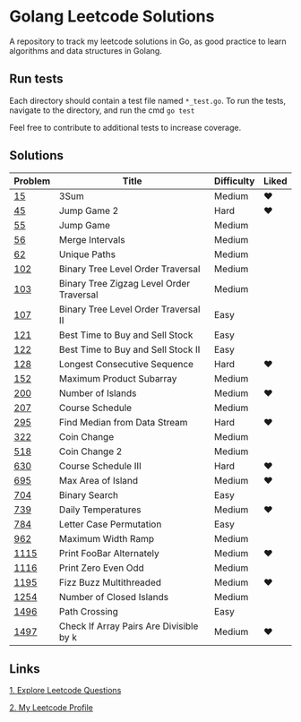 # Golang Leetcode Solutions
A repository to track my leetcode solutions in Go, as good practice to learn algorithms and data structures in Golang.

## Run tests
Each directory should contain a test file named `*_test.go`. To run the tests, navigate to the directory, and run the cmd `go test`

Feel free to contribute to additional tests to increase coverage.

## Solutions
|Problem|Title|Difficulty|Liked|
|-------------|--------------------------|------------- |------------- |
|[15](https://leetcode.com/problems/3sum/)| 3Sum|Medium|❤|
|[45](https://leetcode.com/problems/jump-game-ii/)| Jump Game 2|Hard|❤|
|[55](https://leetcode.com/problems/jump-game)| Jump Game|Medium||
|[56](https://leetcode.com/problems/merge-intervals/)| Merge Intervals|Medium||
|[62](https://leetcode.com/problems/unique-paths/)| Unique Paths|Medium||
|[102](https://leetcode.com/problems/binary-tree-level-order-traversal/)| Binary Tree Level Order Traversal|Medium||
|[103](https://leetcode.com/problems/binary-tree-zigzag-level-order-traversal/)| Binary Tree Zigzag Level Order Traversal|Medium||
|[107](https://leetcode.com/problems/binary-tree-level-order-traversal-ii/)| Binary Tree Level Order Traversal II|Easy||
|[121](https://leetcode.com/problems/best-time-to-buy-and-sell-stock/)| Best Time to Buy and Sell Stock|Easy||
|[122](https://leetcode.com/problems/best-time-to-buy-and-sell-stock-ii/)| Best Time to Buy and Sell Stock II|Easy||
|[128](https://leetcode.com/problems/longest-consecutive-sequence/)| Longest Consecutive Sequence|Hard|❤|
|[152](https://leetcode.com/problems/maximum-product-subarray/)| Maximum Product Subarray|Medium||
|[200](https://leetcode.com/problems/number-of-islands/)| Number of Islands|Medium|❤|
|[207](https://leetcode.com/problems/course-schedule/)| Course Schedule|Medium||
|[295](https://leetcode.com/problems/find-median-from-data-stream/)| Find Median from Data Stream|Hard|❤|
|[322](https://leetcode.com/problems/coin-change/)| Coin Change|Medium||
|[518](https://leetcode.com/problems/coin-change-2/)| Coin Change 2|Medium||
|[630](https://leetcode.com/problems/course-schedule-iii/)| Course Schedule III|Hard|❤|
|[695](https://leetcode.com/problems/max-area-of-island/)| Max Area of Island|Medium|❤|
|[704](https://leetcode.com/problems/binary-search/)| Binary Search|Easy||
|[739](https://leetcode.com/problems/daily-temperatures/)| Daily Temperatures|Medium|❤|
|[784](https://leetcode.com/problems/letter-case-permutation/)| Letter Case Permutation|Easy||
|[962](https://leetcode.com/problems/maximum-width-ramp/)| Maximum Width Ramp|Medium||
|[1115](https://leetcode.com/problems/print-foobar-alternately/)| Print FooBar Alternately|Medium|❤|
|[1116](https://leetcode.com/problems/print-zero-even-odd/)| Print Zero Even Odd|Medium||
|[1195](https://leetcode.com/problems/fizz-buzz-multithreaded/)| Fizz Buzz Multithreaded|Medium|❤|
|[1254](https://leetcode.com/problems/number-of-closed-islands/)| Number of Closed Islands|Medium||
|[1496](https://leetcode.com/problems/path-crossing/)| Path Crossing|Easy||
|[1497](https://leetcode.com/problems/check-if-array-pairs-are-divisible-by-k/)| Check If Array Pairs Are Divisible by k|Medium|❤|

## Links
[1. Explore Leetcode Questions](https://leetcode.com/problemset/all/)

[2. My Leetcode Profile](https://leetcode.com/yonlugoh/)